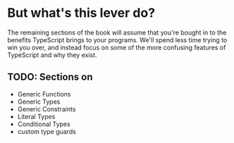 # But what's this lever do?

The remaining sections of the book will assume that you're bought in to the benefits TypeScript brings to your programs. We'll spend less time trying to win you over, and instead focus on some of the more confusing features of TypeScript and why they exist.

## TODO: Sections on

- Generic Functions
- Generic Types
- Generic Constraints
- Literal Types
- Conditional Types
- custom type guards
